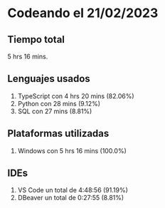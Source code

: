 # Codeando el 21/02/2023

## Tiempo total
5 hrs 16 mins.

## Lenguajes usados
1. TypeScript con 4 hrs 20 mins (82.06%)
1. Python con 28 mins (9.12%)
1. SQL con 27 mins (8.81%)

## Plataformas utilizadas
1. Windows con 5 hrs 16 mins (100.0%)

## IDEs
1. VS Code un total de 4:48:56 (91.19%)
1. DBeaver un total de 0:27:55 (8.81%)

